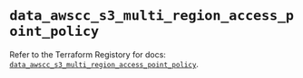# `data_awscc_s3_multi_region_access_point_policy`

Refer to the Terraform Registory for docs: [`data_awscc_s3_multi_region_access_point_policy`](https://registry.terraform.io/providers/hashicorp/awscc/0.70.0/docs/data-sources/s3_multi_region_access_point_policy).
